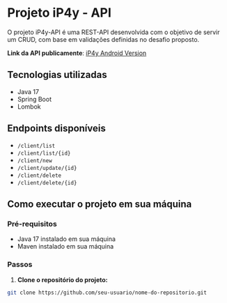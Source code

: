 # Projeto iP4y - API

O projeto iP4y-API é uma REST-API desenvolvida com o objetivo de servir um CRUD, com base em validações definidas no desafio proposto.

**Link da API publicamente**: [iP4y Android Version](uppity-mine-production.up.railway.app)

## Tecnologias utilizadas
- Java 17
- Spring Boot
- Lombok

## Endpoints disponíveis

- `/client/list`
- `/client/list/{id}`
- `/client/new`
- `/client/update/{id}`
- `/client/delete`
- `/client/delete/{id}`

## Como executar o projeto em sua máquina

### Pré-requisitos

- Java 17 instalado em sua máquina
- Maven instalado em sua máquina

### Passos

1. **Clone o repositório do projeto:**

```bash
git clone https://github.com/seu-usuario/nome-do-repositorio.git
```
 
